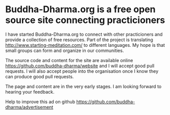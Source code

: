 # Buddha-Dharma.org is a free open source site connecting practicioners
I have started Buddha-Dharma.org to connect with other practicioners and provide a collection of free resources.
Part of the project is translating http://www.starting-meditation.com/ to different languages.
My hope is that small groups can form and organize in our communities.

The source code and content for the site are available online https://github.com/buddha-dharma/website and I will
accept good pull requests. I will also accept people into the organisation once I know they can produce good pull requests.

The page and content are in the very early stages. I am looking forward to hearing your feedback.

Help to improve this ad on github https://github.com/buddha-dharma/advertisement

